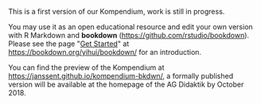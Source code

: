 This is a first version of our Kompendium, work is still in progress.

You may use it as an open educational resource and edit your own version with R Markdown and **bookdown** (https://github.com/rstudio/bookdown). Please see the page "[Get Started](https://bookdown.org/yihui/bookdown/get-started.html)" at https://bookdown.org/yihui/bookdown/ for an introduction.

You can find the preview of the Kompendium at https://janssent.github.io/kompendium-bkdwn/, a formally published version will be available at the homepage of the AG Didaktik by October 2018.

